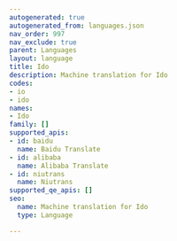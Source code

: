 ```yaml
---
autogenerated: true
autogenerated_from: languages.json
nav_order: 997
nav_exclude: true
parent: Languages
layout: language
title: Ido
description: Machine translation for Ido
codes:
- io
- ido
names:
- Ido
family: []
supported_apis:
- id: baidu
  name: Baidu Translate
- id: alibaba
  name: Alibaba Translate
- id: niutrans
  name: Niutrans
supported_qe_apis: []
seo:
  name: Machine translation for Ido
  type: Language

---
```


